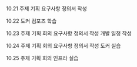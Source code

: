 10.21 
주제 기획
요구사항 정의서 작성

10.22
도커 컴포즈 학습

10.23
주제 기획 회의
요구사항 정의서 작성
개발 일정 작성

10.24
주제 기획 회의
요구사항 정의서 작성
도커 실습

10.25
주제 기획 회의
인프라 실습